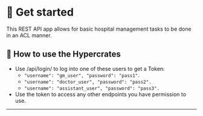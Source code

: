 # 📄 Get started

This REST API app allows for basic hospital management tasks to be done in an ACL manner.

## 🔖 How to use the Hypercrates

- Use /api/login/ to log into one of these users to get a Token:
    - `"username": "gm_user", "password": "pass1"`.
    - `"username": "doctor_user", "password": "pass2".`
    - `"username": "assistant_user", "password": "pass3".`
- Use the token to access any other endpoints you have permission to use.
    

---

